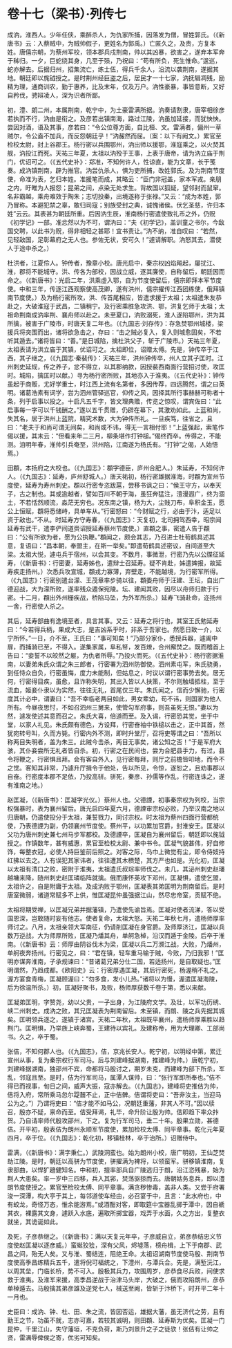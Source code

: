 # 卷十七（梁书）·列传七

成汭，淮西人。少年任侠，乘醉杀人，为仇家所捕，因落发为僧，冒姓郭氏。（《新唐书》云：入蔡贼中，为贼帅假子，更姓名为郭禹。）亡匿久之，及贵，方复本姓。唐僖宗朝，为蔡州军校，领本郡兵戍荆南，帅以其凶暴，欲害之，遂弃本军奔于秭归。一夕，巨蛇绕其身，几至于殒，乃祝曰：“苟有所负，死生惟命。”逡巡，蛇亦解去。后据归州，招集流亡，练士伍，得兵千余人，沿流以袭荆南，遂据其地。朝廷即以旄钺授之。是时荆州经巨盗之后，居民才一十七家，汭抚辑凋残，励精为理，通商训农，勤于惠养，比及末年，仅及万户。汭性豪暴，事皆意断，又好自矜伐，骋辩凌人，深为识者所鄙。

初，澧、朗二州，本属荆南，乾宁中，为土豪雷满所据。汭奏请割隶，唐宰相徐彦若执而不行，汭由是衔之。及彦若出镇南海，路过江陵，汭虽加延接，而犹怏怏。尝因对酒，语及其事，彦若曰：“令公位尊方面，自比桓、文。雷满者，偏州一草贼尔，令公盍不加兵，而反怨朝廷乎！”汭赧然而屈。（案：以下有阙文。）累官至检校太尉，封上谷郡王。杨行密以兵围鄂州，汭出师以援鄂，淮寇乘之，以火焚其舰，汭投江而死。天祐三年夏，太祖以汭殁于王事，上表于唐帝，请为汭立庙于荆门，优诏可之。（《五代史补》：郑准，不知何许人，性谅直，能为文章，长于笺奏。成汭镇荆南，辟为推官。汭尝仇杀人，惧为吏所捕，改姓郭氏。及为荆南节度使，命准为表，乞归本姓。准援笔而成，其略云：“臣门非冠盖，家本军戎。亲朋之内，盱睢为人报怨；昆弟之间，点染无处求生。背故国以狐疑，望邻封而鼠窜。名非霸越，乘舟难效于陶朱；志切投秦，出境遂称于张禄。”又云：“成为本姓，郭乃冒称。本避犯禁之辜，敢归司寇；别族受封之典，诚愧诸侯。伏乞圣慈，许归本姓”云云。其表甚为朝廷所重。后因汭生辰，淮南杨行密遣使致礼币之外，仍贶《初学记》一部。准忿然以为不可，谓汭曰：“夫《初学记》，盖训童之书尔，今敌国交聘，以此书为贶，得非相轻之甚耶！宜书责让。”汭不纳，准自叹曰：“若然，见轻敌国，足彰幕府之无人也。参佐无状，安可久！”遽请解职。汭怒其去，潜使人于途中杀之。）

杜洪者，江夏伶人。钟传者，豫章小校。唐光启中，秦宗权凶焰飚起，屡扰江、淮，郡将不能城守。洪、传各为部校，因战立威，逐其廉使，自称留后，朝廷因而命之。（《新唐书》：光启二年，洪乘虚入鄂，自为节度使留后，僖宗即拜本军节度使。中和三年，传逐江西观察使高茂卿，遂有洪州，僖宗擢传江西团练使，俄拜镇南节度使。）及为杨行密所攻，洪、传首尾相应，皆遣求援于太祖；太祖遣朱友恭赴之，大破淮寇于武昌，二镇稍宁。及行密乘胜急攻洪、鄂，洪复乞师于太祖；太祖命荆南成汭率荆、襄舟师以赴之。未至夏口，汭败溺死，淮人遂陷鄂州，洪为其所擒，被害于广陵市，时唐天复二年也。（《九国志·刘存传》：存急焚鄂州城楼，梁援兵将突围而出，诸将欲急击之，存曰：“击之贼必复入，复入则城愈固矣，不若听其遁去。”诸将皆曰：“善。”是日城陷，擒杜洪父子，斩于广陵市。）天祐三年夏，太祖表请为洪立庙于其镇，优诏可之。太祖即位，诏赠太傅。先是，钟传卒于江西，其子继之，（《九国志·秦裴传》：天祐三年，洪州钟传卒，州人立其子匡时。江州刺史延规，传之养子，忿不得立，以其郡纳款，因授裴西南面行营招讨使，攻匡时。城陷，擒匡时以献。）寻为杨行密所败，其地亦入于淮夷。（《五代史补》：钟传虽起于商贩，尤好学重士，时江西上流有名第者，多因传荐，四远腾然，谓之曰英明。诸葛浩素有词学，尝为泗州管驿巡官，仰传之风，因择其所行事赫赫可称者十条，列于启事以投之。十启凡五千字，皆文理典赡，传览之惊叹，谓宾佐曰：“此启事每一字可以千钱酬之。”遂以五千贯赠，仍辟在幕下，其激劝如此。上蓝和尚，失其名，居于洪州上蓝院，精究术数，大为钟传所礼。一旦疾笃，往省之，且曰：“老夫于和尚可谓无间矣，和尚或不讳，得无一言相付耶！”上蓝强起，索笔作偈以援，其末云：“但看来年二三月，柳条堪作打钟槌。”偈终而卒。传得之，不能测。洎明年春，淮帅引兵奄至，洪州陷，江南遂为杨氏有。“打钟”之偈，人始悟焉。）

田頵，本扬府之大校也。（《九国志》：頵字德臣，庐州合肥人。）朱延寿，不知何许人。（《九国志》：延寿，庐州舒城人。）唐天祐初，杨行密雄据淮海，时頵为宣州节度使，延寿为寿州刺史。頵以行密专恣跋扈，尝移书讽之曰：“侯王守方，以奉天子，古之制也。其或逾越者，譬如百川不朝于海，虽狂奔猛注，澶漫遐广，终为涸土，不若恬然顺流，淼茫无穷也。况东南之镇，杨为大，尘贱刀布，阜积金玉，愿公上恒赋，頵将悉储峙，具单车从。”行密怒曰：“今财赋之行，必由于汴，适足以资于敌也。”不从。时延寿方守寿春，（《九国志》：天复初，北司拥驾西幸，昭宗闻延寿有武干，遣李俨间道赍诏授延寿蔡州节度使。）直頵之事，密遣人告于頵曰：“公有所欲为者，愿为公执鞭。”頵闻之，颇会其志，乃召进士杜荀鹤具述其意，复语曰：“昌本朝，奉盟主，在斯一举矣。”即遣荀鹤具述密议，自间道至大梁。太祖大悦，遽屯兵于宿州，以会其变。不数月，事微泄，行密乃先以公牒征延寿，（《新唐书》：行密妻，延寿姊也，遣辩士召延寿。疑不肯赴，姊遣婢报，故延寿疾走扬州。）次悉兵攻宣城，頵戎力寡薄，弃壁走，不能越境，为行密军所得。（《九国志》：行密别遣台濛、王茂章率步骑以往，頵委舟师于汪建、王坛，自出广德迎战，大为濛所败，遂率残众遁保宛陵。坛、建闻其败，因尽以舟师归款于行密。十二月，頵出外州栅疾战，桥陷马坠，为外军所杀。）延寿飞骑赴命，迩扬州一舍，行密使人杀之。

其后，延寿部曲有逸境至者，具言其事。又云：延寿之将行也，其室王氏勉延寿曰：“今若得兵柄，果成大志，是吉凶系乎时，非系于吾家也。然愿日致一介，以宁所怀。”一日，介不至，王氏曰：“事可知矣！”乃部分家仆，悉授兵器，遽阖中扉，而捕骑已至，不得入。遂集家属，阜私帑，发百燎，合州廨焚之。既而稽首上告曰：“妾誓不以皎然之躯，为仇者所辱。”乃投火而死。（《五代史补》：杨行密据淮南，以妻弟朱氏众谓之朱三郎者，行密署为泗州防御使。泗州素屯军，朱氏骁勇，到任恃众自负，行密虽悔，度力未能制，但姑息之，时议以谓行密事势去矣。居无何，行密得目疾，虽愈，且诈称失明，其出入皆以人扶策，不尔则触墙抵柱，至于流血，姬妾仆隶以为实然，往往无礼，首尾仅三年。朱氏闻之，信而少懈驰，行密度其计必中，谓妻曰：“吾不幸临老两目如此，男女辈幼，苟不讳，则国家为他人所有。今昼夜思忖，不如召泗州三舅来，使管勾军府事，则吾虽死无恨。”妻以为然，遽发使述其意而召之。朱氏大喜，倍道而至。及入谒，行密恐其觉，坐于中堂，以家人礼见。朱氏颇有德色，方设拜，行密奋袖中铁槌以击之，正中其首，然犹宛转号叫，久而方毙。行密内外不测，即时升堂厅，召将吏等谓之曰：“吾所以称两目失明者，盖为朱三。此贼今击杀，两目无事矣，诸公知之否！”于是军府大骇，其仆妾尝所无礼者皆自杀。初，行密之在民间也，尝为合肥县手力，有过，县令将鞭之，行密惧且拜。会有客自外入，见行密每拜，则厅之前檐皆叩地，而令不之觉。客知其非常，乃遽升厅揖令于他处，告以所见，令惊，遂恕之，且劝事郡以自奋。行密度本郡不足依，乃投高骈。骈死，秦彦、孙儒等作乱，行密连诛之，遂有淮南之地。）

赵匡凝，（《新唐书》：匡凝字光仪。）蔡州人也。父德諲，初事秦宗权为列校，当宗权强暴时，表为襄州留后。唐光启四年夏六月，德諲审宗权必败，乃举汉南之地以归唐朝，仍遣使投分于太祖，兼誓戮力，同讨宗权。时太祖为蔡州四面行营都统使，乃表德諲为副，仍领襄州节度使。蔡州平，以功累加官爵，封淮安王。匡凝以父功为唐州刺史兼七州马步军都校。及德諲卒，匡凝自为襄州留后，朝廷即以旄钺授之。作镇数年，甚有威惠，累官至检校太尉、兼中书令。匡凝气貌甚伟，好自修饰，每整衣冠，必使人持巨鉴前后照之。对客之际，乌巾上微觉有尘，即令侍妓持红拂以去之。人有误犯其家讳者，往往遭其木槚楚，其方严也如是。光化初，匡凝以太祖有清口之败，密附于淮夷，太祖遣氏叔琮率师伐之。未几，其泌州刺史赵璠越墉来降，随州刺史赵匡璘临阵就擒。俄而康怀英攻下邓州，匡凝惧，遣使乞盟，太祖许之，自是附庸于太祖。及成汭败于鄂州，匡凝表其弟匡明为荆南留后。是时唐室微弱，诸道常赋多不上供，惟匡凝昆仲虽强据江山，然尽忠帝室，贡赋不绝。

太祖将期受禅，以匡凝兄弟并据藩镇，乃遣使先谕旨焉。匡凝对使者流涕，答以受国恩深，岂敢随时妄有他志。使者复命，太祖大怒。天祐二年秋七月，遣杨师厚率师讨之。八月，太祖亲领大军南征，仍请削匡凝在身官爵。及师厚济江，匡凝以兵数万逆战，大为师厚所败，匡凝乃燔其舟，单舸急棹，沿汉而遁于金陵。后卒于淮南。（《新唐书》云：师厚由阴谷伐木为梁，匡凝以兵二万濒江战，大败，乃燔州，单舸夜奔扬州。行密见之，曰：“君在镇，轻车重马输于贼，今败，乃归我邪！”匡明亦谋奔淮南，子承规谏曰：“昔诸葛兄弟分仕二国，若适扬州，是自取疑也。”匡明谓然，乃趋成都。《欧阳史》云：行密厚遇匡凝，其后行密死，杨渥稍不礼之。渥方宴食青梅，匡凝顾渥曰：“勿多食，发小儿热。”诸将以为慢，渥遣匡凝海陵，后为徐温所杀。）初，匡凝好聚书，及败，杨师厚获数千卷于第，悉以来献。

匡凝弟匡明，字赞尧，幼以父贵，一子出身，为江陵府文学。及壮，以军功历绣、峡二州刺史。成汭之败，其兄匡凝表为荆南留后。未至镇，而朗、陵之兵先据其城矣。匡明领兵逐之，遂镇于渚宫。天祐二年秋，太祖既平襄州，遣杨师厚乘胜以趋荆门。匡明惧，乃举族上峡奔蜀，王建待以宾礼。及建称帝，用为大理卿、工部尚书。久之，卒于蜀。

张佶，不知何郡人也。（《九国志》，佶，京兆长安人。乾宁初，以明经中第，累迁宣州从事，复为秦宗权行军司马。后与刘建峰据湖南，推建峰为帅。）唐乾宁初，刘建峰据湖南，独邵州不宾，命都将马殷讨之，期岁未克，而建峰为部下所杀，军乱，邻寇且至。是时，佶为行军司马，属潭人谋帅，曰：“张行军即所奉也。”佶不得已而视事，旬日之间，威声大振，寇亦解去。（《九国志》，建峰将吏推佶为帅，佶将入府，常所乘马忽尔踶齧不止，正中佶髀。佶谓将吏曰：“吾非汝主，当迎马公为之。”）乃谓将吏曰：“佶才能不如马公，况朝廷重藩，非其人不可。”因以牍召，殷亦不疑，禀命而至。佶受拜谒，礼毕，命升阶让殷为帅。佶即趋下率众抃贺。乃自请率师代殷攻邵州，下之。复为行军司马，垂二十年。殷果立勋，甚德佶。开平初，殷表佶为朗州永顺军节度使，累加检校太傅、同平章事。乾化元年夏四月，卒于位。（《九国志》：乾化初，移镇桂林，卒于治所。）诏赠侍中。

雷满，（《新唐书》：满字秉仁。）武陵洞蛮也。始为朗州小校，唐广明初，王仙芝焚劫江陵。是时，朝廷以高骈为节度使，骈擢满为裨将，以领蛮军。骈移镇淮南，复隶部曲，以悍犷趫健知名。中和初，擅率部兵自广陵逃归于朗，沿江恣残暴，始为荆人大患矣。率一岁中三四移，兵入其郛，焚荡驱掠而去。唐朝姑务息兵，即以澧朗节度使授之。累官至检校太傅、同平章事。满贪秽惨毒，盖非人类。又尝于府署浚一深潭，构大亭于其上，每邻道使车经由，必召宴于中，且言：“此水府也，中有蛟龙，奇怪万态，惟余能游焉。”或酒酣对客，即取筵中宝器乱掷于潭中，因自褫其衣，裸露其文身，遽跃入水底，遍取所掷宝器，戏弄于水面，久之方出，复整衣就坐，其诡诞如此。

及死，子彦恭继之。（《新唐书》：满以天复元年卒，子彦威自立，弟彦恭结忠义节度使赵匡凝以逐彦威。）蛮蜒狡狯，深有父风，烬墟落，榜舟楫，上下于南郡、武昌之间，殆无人矣。又与淮、蜀结连，阻绝王命。太祖诏湖南节度使马殷、荆南节度使高季昌练精兵五千，遣将倪可福统之，下澧州，与潭兵合。先是，满堑沅江，以周其垒，门临长桥，势不可入。殷极其兵力，攻围周岁，彦恭食尽兵败，间使求救于淮夷。及淮军来援，高季昌逆战于治津马头岸，大破之，俄而攻陷朗州，彦恭单棹遁去。马殷擒其弟彦雄及逆党七人，械送至阙，皆斩于汴桥下，时开平二年十一月也。

史臣曰：成汭、钟、杜、田、朱之流，皆因否运，雄据大藩，虽无济代之劳，且有勤王之节，功虽不就，志亦可嘉，若较其诚明，则田頵、延寿斯为优矣。匡凝一门昆仲，千里江山，失守藩垣，不克负荷，斯乃刘景升之子之徒欤！张佶有让帅之贤，雷满辱俾侯之寄，优劣可知矣。
